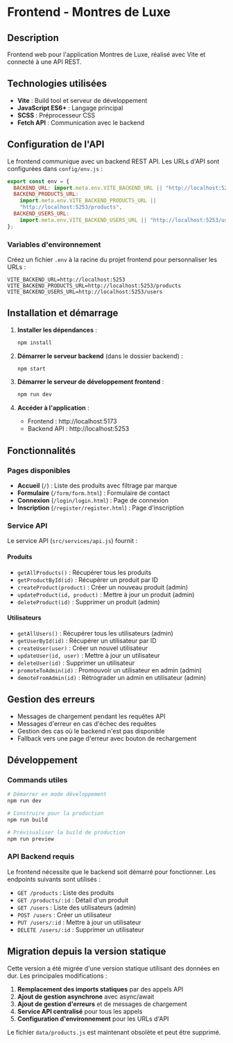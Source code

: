 # Frontend - Montres de Luxe

## Description

Frontend web pour l'application Montres de Luxe, réalisé avec Vite et connecté à une API REST.

## Technologies utilisées

- **Vite** : Build tool et serveur de développement
- **JavaScript ES6+** : Langage principal
- **SCSS** : Préprocesseur CSS
- **Fetch API** : Communication avec le backend

## Configuration de l'API

Le frontend communique avec un backend REST API. Les URLs d'API sont configurées dans `config/env.js` :

```javascript
export const env = {
  BACKEND_URL: import.meta.env.VITE_BACKEND_URL || "http://localhost:5253",
  BACKEND_PRODUCTS_URL:
    import.meta.env.VITE_BACKEND_PRODUCTS_URL ||
    "http://localhost:5253/products",
  BACKEND_USERS_URL:
    import.meta.env.VITE_BACKEND_USERS_URL || "http://localhost:5253/users",
};
```

### Variables d'environnement

Créez un fichier `.env` à la racine du projet frontend pour personnaliser les URLs :

```
VITE_BACKEND_URL=http://localhost:5253
VITE_BACKEND_PRODUCTS_URL=http://localhost:5253/products
VITE_BACKEND_USERS_URL=http://localhost:5253/users
```

## Installation et démarrage

1. **Installer les dépendances** :

   ```bash
   npm install
   ```

2. **Démarrer le serveur backend** (dans le dossier backend) :

   ```bash
   npm start
   ```

3. **Démarrer le serveur de développement frontend** :

   ```bash
   npm run dev
   ```

4. **Accéder à l'application** :
   - Frontend : http://localhost:5173
   - Backend API : http://localhost:5253

## Fonctionnalités

### Pages disponibles

- **Accueil** (`/`) : Liste des produits avec filtrage par marque
- **Formulaire** (`/form/form.html`) : Formulaire de contact
- **Connexion** (`/login/login.html`) : Page de connexion
- **Inscription** (`/register/register.html`) : Page d'inscription

### Service API

Le service API (`src/services/api.js`) fournit :

#### Produits

- `getAllProducts()` : Récupérer tous les produits
- `getProductById(id)` : Récupérer un produit par ID
- `createProduct(product)` : Créer un nouveau produit (admin)
- `updateProduct(id, product)` : Mettre à jour un produit (admin)
- `deleteProduct(id)` : Supprimer un produit (admin)

#### Utilisateurs

- `getAllUsers()` : Récupérer tous les utilisateurs (admin)
- `getUserById(id)` : Récupérer un utilisateur par ID
- `createUser(user)` : Créer un nouvel utilisateur
- `updateUser(id, user)` : Mettre à jour un utilisateur
- `deleteUser(id)` : Supprimer un utilisateur
- `promoteToAdmin(id)` : Promouvoir un utilisateur en admin (admin)
- `demoteFromAdmin(id)` : Rétrograder un admin en utilisateur (admin)

## Gestion des erreurs

- Messages de chargement pendant les requêtes API
- Messages d'erreur en cas d'échec des requêtes
- Gestion des cas où le backend n'est pas disponible
- Fallback vers une page d'erreur avec bouton de rechargement

## Développement

### Commands utiles

```bash
# Démarrer en mode développement
npm run dev

# Construire pour la production
npm run build

# Prévisualiser la build de production
npm run preview
```

### API Backend requis

Le frontend nécessite que le backend soit démarré pour fonctionner. Les endpoints suivants sont utilisés :

- `GET /products` : Liste des produits
- `GET /products/:id` : Détail d'un produit
- `GET /users` : Liste des utilisateurs (admin)
- `POST /users` : Créer un utilisateur
- `PUT /users/:id` : Mettre à jour un utilisateur
- `DELETE /users/:id` : Supprimer un utilisateur

## Migration depuis la version statique

Cette version a été migrée d'une version statique utilisant des données en dur. Les principales modifications :

1. **Remplacement des imports statiques** par des appels API
2. **Ajout de gestion asynchrone** avec async/await
3. **Ajout de gestion d'erreurs** et de messages de chargement
4. **Service API centralisé** pour tous les appels
5. **Configuration d'environnement** pour les URLs d'API

Le fichier `data/products.js` est maintenant obsolète et peut être supprimé.
